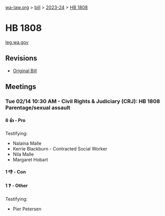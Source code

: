 [wa-law.org](/) > [bill](/bill/) > [2023-24](/bill/2023-24/) > [HB 1808](/bill/2023-24/hb/1808/)

# HB 1808
[leg.wa.gov](https://app.leg.wa.gov/billsummary?BillNumber=1808&Year=2023&Initiative=false)

## Revisions
* [Original Bill](1/)

## Meetings
### Tue 02/14 10:30 AM - Civil Rights & Judiciary (CRJ): HB 1808 Parentage/sexual assault
#### 6 👍 - Pro
Testifying:
* Nalaina Malle
* Kerrie Blackburn - Contracted Social Worker
* Nila Malle
* Margaret Hobart

#### 1 👎 - Con

#### 1 ❓ - Other
Testifying:
* Pier Petersen

